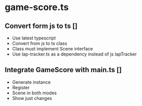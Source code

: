 # game-score.ts

## Convert form js to ts []

- Use latest typescript
- Convert from js to ts class
- Class must implement Scene interface
- Use lap-tracker.ts as a dependency instead of js lapTracker

## Integrate GameScore with main.ts []

- Generate instance
- Register
- Scene in both modes
- Show just changes
